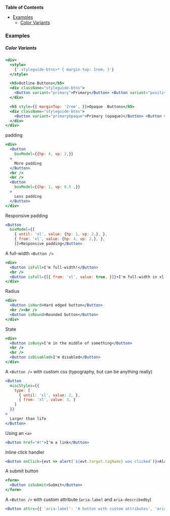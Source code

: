 <!-- START doctoc generated TOC please keep comment here to allow auto update -->
<!-- DON'T EDIT THIS SECTION, INSTEAD RE-RUN doctoc TO UPDATE -->
**Table of Contents**

- [Examples](#examples)
    - [Color Variants](#color-variants)

<!-- END doctoc generated TOC please keep comment here to allow auto update -->

### Examples

##### Color Variants
```jsx
<div>
  <style>
    {'.styleguide-btns>* { margin-top: 1rem; }'}
  </style>

  <h5>Outline Buttons</h5>
  <div className="styleguide-btns">
    <Button variant="primary">Primary</Button> <Button variant="positive">Positive</Button> <Button variant="negative">Negative</Button> <Button variant="sales">Sales</Button> <Button variant="facebook">Facebook</Button> <Button variant="twitter">Twitter</Button> <Button variant="whatsapp">Whatsapp</Button>
  </div>

  <h5 style={{ marginTop: '2rem', }}>Opaque  Buttons</h5>
  <div className="styleguide-btns">
    <Button variant="primaryOpaque">Primary (opaque)</Button> <Button variant="positiveOpaque">Positive (opaque)</Button> <Button variant="negativeOpaque">Negative (opaque)</Button> <Button variant="salesOpaque">Sales (opaque)</Button> <Button variant="facebookOpaque">Facebook (opaque)</Button> <Button variant="twitterOpaque">Twitter (opaque)</Button> <Button variant="whatsappOpaque">Whatsapp (opaque)</Button>
  </div>
</div>
```

padding
```jsx
<div>
  <Button 
    boxModel={{hp: 4, vp: 2,}}
  >
    More padding
  </Button> 
  <br />
  <br />
  <Button 
    boxModel={{hp: 1, vp: 0.5 ,}}
  >
    Less padding
  </Button>
</div>
```

Responsive padding
```jsx
<Button 
  boxModel={[ 
    { until: 'xl', value: {hp: 1, vp: 2,}, },
    { from: 'xl', value: {hp: 4, vp: 2,}, },
    ]}>Responsive padding</Button>
```

A full-width `<Button />`
```jsx
<div>
  <Button isFull>I'm full-width!</Button>
  <br />
  <Button isFull={[{ from: 'xl', value: true, }]}>I'm full-width in xl breakpoints</Button>
</div>
```

Radius
```jsx
<div>
  <Button isHard>Hard edged button</Button>
  <br /><br />
  <Button isRound>Rounded button</Button>
</div>
```

State
```jsx
<div>
  <Button isBusy>I'm in the middle of something</Button>
  <br />
  <br />
  <Button isDisabled>I'm disabled</Button>
</div>
```

A `<Button />` with custom css (typography, but can be anything really)
```jsx
<Button 
  miscStyles={{ 
    type: [
      { until: 'xl', value: 2, },
      { from: 'xl', value: 3, }
    ] 
  }}
>
  Larger than life
</Button>
```

Using an `<a>`
```jsx
<Button href="#!">I'm a link</Button>
```

Inline click handler
```jsx
<Button onClick={evt => alert(`${evt.target.tagName} was clicked`)}>Alarm!</Button>
```

A submit button
```jsx
<form>
  <Button isSubmit>Submit</Button>
</form>
```


A `<Button />` with custom attribute (`aria-label` and `aria-describedby`)
```jsx
<Button attrs={{ 'aria-label': 'A button with custom attributes', 'aria-describedby': 'someDomElement' }}>Click me!</Button>
```
